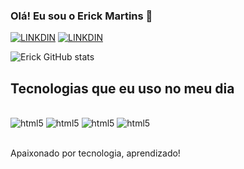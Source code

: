 ### Olá! Eu sou o Erick Martins 👋 
[![LINKDIN](https://img.shields.io/badge/LinkedIn-0077B5?style=for-the-badge&logo=linkedin&logoColor=white)](https://www.linkedin.com/in/erick-martins-br014/)
[![LINKDIN](https://img.shields.io/badge/Instagram-E4405F?style=for-the-badge&logo=instagram&logoColor=white)](https://www.instagram.com/martins.erick)

![Erick GitHub stats](https://github-readme-stats.vercel.app/api?username=Erick-H-P-Martins&show_icons=true&theme=monokai)

## Tecnologias que eu uso no meu dia
<div style="display: inline_block"><br/>
  <img aling="center" alt=html5 src="https://img.shields.io/badge/C%23-239120?style=for-the-badge&logo=c-sharp&logoColor=white"/>
  <img aling="center" alt=html5 src="https://img.shields.io/badge/.NET-5C2D91?style=for-the-badge&logo=.net&logoColor=white"/>
  <img aling="center" alt=html5 src="https://img.shields.io/badge/MySQL-00000F?style=for-the-badge&logo=mysql&logoColor=white"/>
   <img aling="center" alt=html5 src="https://img.shields.io/badge/Python-3776AB?style=for-the-badge&logo=python&logoColor=white"/>
</div><br/>

Apaixonado por tecnologia, aprendizado!

